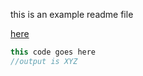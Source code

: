 this is an example readme file

<a href src="https://gist.github.com/donovankg/d691aa49a4eef718764814432e8f4f4c">here</a>
```javascript
this code goes here
//output is XYZ
```
